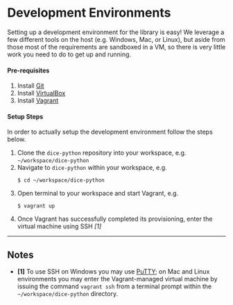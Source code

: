 Development Environments
========================

Setting up a development environment for the library is easy! We leverage a
few different tools on the host (e.g. Windows, Mac, or Linux), but aside from
those most of the requirements are sandboxed in a VM, so there is very little
work you need to do to get up and running.

#### Pre-requisites
 1. Install [Git](https://git-scm.com/)
 2. Install [VirtualBox](https://www.virtualbox.org/)
 3. Install [Vagrant](https://www.vagrantup.com/)

#### Setup Steps
In order to actually setup the development environment follow the steps below.

1. Clone the `dice-python` repository into your workspace, e.g.
   `~/workspace/dice-python`
2. Navigate to `dice-python` within your workspace, e.g.
   ```
   $ cd ~/workspace/dice-python
   ```
3. Open terminal to your workspace and start Vagrant, e.g.
   ```
   $ vagrant up
   ```
4. Once Vagrant has successfully completed its provisioning, enter the virtual
   machine using SSH _[1]_

---

## Notes

* **[1]** To use SSH on Windows you may use
  [PuTTY](http://www.chiark.greenend.org.uk/~sgtatham/putty/); on Mac and
  Linux environments you may enter the Vagrant-managed virtual machine by
  issuing the command `vagrant ssh` from a terminal prompt within the
  `~/workspace/dice-python` directory.
